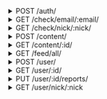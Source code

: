 <details>
<summary>POST /auth/</summary>
Log in with an email/password, or an email/secret

__request_headers__

|name|value|required|
| - | - | - |
|Authorization|Basic or Bearer authorization|True|

```JSON
{
    "email": "email of this account",
    "password": "password to this account",
    "secret": "or the secret produced by the server on last login"
}
```

__responses__

- 200 - Sucessful login
```JSON
{
    "auth": {
        "token": "Bearer token to be used in headers for authentication dependant requests",
        "expires": "expiry timestamp of this token",
        "secret": "secret to be used for logging in so that a password is not stored"
    }
}
```

- 400 - Bad Request
```JSON
{
    "error": "bad_request"
}
```

- 401 - Bad Auth
```JSON
{
    "error": "bad_auth"
}
```


</details>


<details>
<summary>GET /check/email/:email/</summary>
Check an email for availability

__request_headers__

|name|value|required|
| - | - | - |
|Authorization|Basic or Bearer authorization|True|

__responses__

- 200 - Resource availability was checked
```JSON
{
    "exists": "does this resurce already exist bound to some user?"
}
```

- 401 - Not Authorized
```JSON
{
    "error": "not_authorized"
}
```


</details>


<details>
<summary>GET /check/nick/:nick/</summary>
Check a nickname for availability

__request_headers__

|name|value|required|
| - | - | - |
|Authorization|Basic or Bearer authorization|True|

__responses__

- 200 - Resource availability was checked
```JSON
{
    "exists": "does this resurce already exist bound to some user?"
}
```

- 401 - Not Authorized
```JSON
{
    "error": "not_authorized"
}
```


</details>


<details>
<summary>POST /content/</summary>
Upload some image or video content. This should be a multipart POST with JSON data in part json, and the file upload in part file

__request_headers__

|name|value|required|
| - | - | - |
|Authorization|Basic or Bearer authorization|True|

```JSON
{
    "mime": "content mime type",
    "nsfw": "is this content not safe for work?",
    "featurable": "may this content be featured?",
    "tags": [
        "list",
        "of",
        "tags"
    ]
}
```

__responses__

- 200 - Content was accepted
```JSON
{
    "content": {
        "id": "id of the created content"
    }
}
```

- 400 - Bad Request
```JSON
{
    "error": "bad_request"
}
```

- 401 - Not Authorized
```JSON
{
    "error": "not_authorized"
}
```

- 403 - Content was rejected
```JSON
{
    "error": "forbidden"
}
```

- 415 - Unsupported Media
```JSON
{
    "error": "bad_media"
}
```


</details>


<details>
<summary>GET /content/:id/</summary>
Get basic information about some content its id

__request_headers__

|name|value|required|
| - | - | - |
|Authorization|Basic or Bearer authorization|True|

__responses__

- 200 - Content information
```JSON
{
    "content": {
        "id": "content id",
        "author": "author user id",
        "tags": "content tags",
        "mime": "content mimetype",
        "like_count": "number of likes on this content",
        "dislike_count": "number of dislikes on this content",
        "repub_count": "number of repubs on this content",
        "view_count": "number of views on this content",
        "comment_count": "number of comments on this content",
        "created": "creation timestamp",
        "featured": "is this content featured?",
        "featurable": "may this content be featured?",
        "nsfw": "is this content nsfw?",
        "removed": "was this content removed?"
    }
}
```

- 401 - Not Authorized
```JSON
{
    "error": "not_authorized"
}
```

- 404 - No such content
```JSON
{
    "error": "no_such_content"
}
```


</details>


<details>
<summary>GET /feed/all/</summary>
Get a paginated slice of the all feed

__query_strings__

|name|description|default|required|
| - | - | - | - |
|size|Number of items to fetch|50|False|
|offset|paginated index offset|0|False|

__request_headers__

|name|value|required|
| - | - | - |
|Authorization|Basic or Bearer authorization|True|

__responses__

- 200 - Content feed
```JSON
{
    "content": [
        {
            "id": "content id",
            "author": "author user id",
            "tags": "content tags",
            "mime": "content mimetype",
            "like_count": "number of likes on this content",
            "dislike_count": "number of dislikes on this content",
            "repub_count": "number of repubs on this content",
            "view_count": "number of views on this content",
            "comment_count": "number of comments on this content",
            "created": "creation timestamp",
            "featured": "is this content featured?",
            "featurable": "may this content be featured?",
            "removed": "was this content removed?"
        },
        "..."
    ]
}
```

- 401 - Not Authorized
```JSON
{
    "error": "not_authorized"
}
```


</details>


<details>
<summary>POST /user/</summary>
Create a new user

__request_headers__

|name|value|required|
| - | - | - |
|Authorization|Basic or Bearer authorization|True|

```JSON
{
    "email": "unused email to register",
    "nick": "unused nick to register",
    "password": "passowrd to bind to this account"
}
```

__responses__

- 200 - Account Created
```JSON
{
    "user": "created"
}
```

- 400 - Bad Request
```JSON
{
    "error": "bad_request"
}
```

- 401 - Not Authorized
```JSON
{
    "error": "not_authorized"
}
```

- 403 - Forbidden
```JSON
{
    "error": "forbidden"
}
```

- 409 - Conflict
```JSON
{
    "conflict": "conflicting key"
}
```


</details>


<details>
<summary>GET /user/:id/</summary>
Get information about some user by their id

__request_headers__

|name|value|required|
| - | - | - |
|Authorization|Basic or Bearer authorization|True|

__responses__

- 200 - User information
```JSON
{
    "user": {
        "id": "user's UUIDv4",
        "nick": "user's nickname",
        "bio": "bio (or, about) section",
        "subscriber_count": "number of users subscribed to this user",
        "subscription_count": "number of users this user has subscribed to",
        "post_count": "number of posts and reposts on this user's timeline",
        "created": "unix creation timestamp"
    }
}
```

- 401 - Not Authorized
```JSON
{
    "error": "not_authorized"
}
```

- 404 - No such user
```JSON
{
    "error": "no_such_user"
}
```


</details>


<details>
<summary>PUT /user/:id/reports/</summary>
Report a usre for some reason

__request_headers__

|name|value|required|
| - | - | - |
|Authorization|Basic or Bearer authorization|True|

```JSON
{
    "reason": "report reason"
}
```

__responses__

- 204 - Accepted
- 401 - Not Authorized
```JSON
{
    "error": "not_authorized"
}
```

- 404 - No such user
```JSON
{
    "error": "no_such_user"
}
```


</details>


<details>
<summary>GET /user/nick/:nick</summary>
Get information about some user by their nick

__request_headers__

|name|value|required|
| - | - | - |
|Authorization|Basic or Bearer authorization|True|

__responses__

- 200 - User information
```JSON
{
    "user": {
        "id": "user's UUIDv4",
        "nick": "user's nickname",
        "bio": "bio (or, about) section",
        "subscriber_count": "number of users subscribed to this user",
        "subscription_count": "number of users this user has subscribed to",
        "post_count": "number of posts and reposts on this user's timeline",
        "created": "unix creation timestamp"
    }
}
```

- 401 - Not Authorized
```JSON
{
    "error": "not_authorized"
}
```

- 404 - No such user
```JSON
{
    "error": "no_such_user"
}
```


</details>

